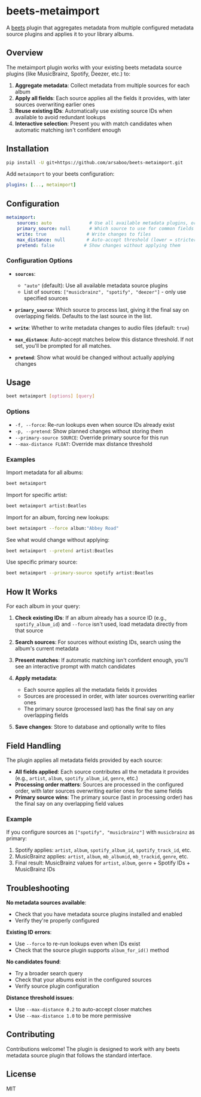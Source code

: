 # beets-metaimport

A [beets](https://github.com/beetbox/beets) plugin that aggregates metadata from multiple configured metadata source plugins and applies it to your library albums.

## Overview

The metaimport plugin works with your existing beets metadata source plugins (like MusicBrainz, Spotify, Deezer, etc.) to:

1. **Aggregate metadata**: Collect metadata from multiple sources for each album
2. **Apply all fields**: Each source applies all the fields it provides, with later sources overwriting earlier ones
3. **Reuse existing IDs**: Automatically use existing source IDs when available to avoid redundant lookups
4. **Interactive selection**: Present you with match candidates when automatic matching isn't confident enough

## Installation

```bash
pip install -U git+https://github.com/arsaboo/beets-metaimport.git
```

Add `metaimport` to your beets configuration:

```yaml
plugins: [..., metaimport]
```

## Configuration

```yaml
metaimport:
    sources: auto              # Use all available metadata plugins, or specify a list
    primary_source: null       # Which source to use for common fields (defaults to last in list)
    write: true               # Write changes to files
    max_distance: null        # Auto-accept threshold (lower = stricter)
    pretend: false           # Show changes without applying them
```

### Configuration Options

- **`sources`**:
  - `"auto"` (default): Use all available metadata source plugins
  - List of sources: `["musicbrainz", "spotify", "deezer"]` - only use specified sources

- **`primary_source`**: Which source to process last, giving it the final say on overlapping fields. Defaults to the last source in the list.

- **`write`**: Whether to write metadata changes to audio files (default: `true`)

- **`max_distance`**: Auto-accept matches below this distance threshold. If not set, you'll be prompted for all matches.

- **`pretend`**: Show what would be changed without actually applying changes

## Usage

```bash
beet metaimport [options] [query]
```

### Options

- `-f, --force`: Re-run lookups even when source IDs already exist
- `-p, --pretend`: Show planned changes without storing them
- `--primary-source SOURCE`: Override primary source for this run
- `--max-distance FLOAT`: Override max distance threshold

### Examples

Import metadata for all albums:
```bash
beet metaimport
```

Import for specific artist:
```bash
beet metaimport artist:Beatles
```

Import for an album, forcing new lookups:
```bash
beet metaimport --force album:"Abbey Road"
```

See what would change without applying:
```bash
beet metaimport --pretend artist:Beatles
```

Use specific primary source:
```bash
beet metaimport --primary-source spotify artist:Beatles
```

## How It Works

For each album in your query:

1. **Check existing IDs**: If an album already has a source ID (e.g., `spotify_album_id`) and `--force` isn't used, load metadata directly from that source

2. **Search sources**: For sources without existing IDs, search using the album's current metadata

3. **Present matches**: If automatic matching isn't confident enough, you'll see an interactive prompt with match candidates

4. **Apply metadata**:
   - Each source applies all the metadata fields it provides
   - Sources are processed in order, with later sources overwriting earlier ones
   - The primary source (processed last) has the final say on any overlapping fields

5. **Save changes**: Store to database and optionally write to files

## Field Handling

The plugin applies all metadata fields provided by each source:

- **All fields applied**: Each source contributes all the metadata it provides (e.g., `artist`, `album`, `spotify_album_id`, `genre`, etc.)
- **Processing order matters**: Sources are processed in the configured order, with later sources overwriting earlier ones for the same fields
- **Primary source wins**: The primary source (last in processing order) has the final say on any overlapping field values

### Example
If you configure sources as `["spotify", "musicbrainz"]` with `musicbrainz` as primary:
1. Spotify applies: `artist`, `album`, `spotify_album_id`, `spotify_track_id`, etc.
2. MusicBrainz applies: `artist`, `album`, `mb_albumid`, `mb_trackid`, `genre`, etc.
3. Final result: MusicBrainz values for `artist`, `album`, `genre` + Spotify IDs + MusicBrainz IDs

## Troubleshooting

**No metadata sources available**:
- Check that you have metadata source plugins installed and enabled
- Verify they're properly configured

**Existing ID errors**:
- Use `--force` to re-run lookups even when IDs exist
- Check that the source plugin supports `album_for_id()` method

**No candidates found**:
- Try a broader search query
- Check that your albums exist in the configured sources
- Verify source plugin configuration

**Distance threshold issues**:
- Use `--max-distance 0.2` to auto-accept closer matches
- Use `--max-distance 1.0` to be more permissive

## Contributing

Contributions welcome! The plugin is designed to work with any beets metadata source plugin that follows the standard interface.

## License

MIT
